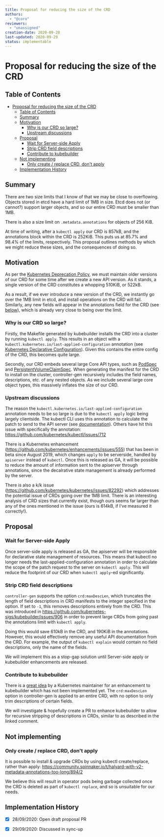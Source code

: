 ```yaml
---
title: Proposal for reducing the size of the CRD
authors:
  - "@coro"
reviewers:
  - "unassigned"
creation-date: 2020-09-28
last-updated: 2020-09-29
status: implementable
---
```


# Proposal for reducing the size of the CRD

## Table of Contents

<!--ts-->
   * [Proposal for reducing the size of the CRD](#proposal-for-reducing-the-size-of-the-crd)
      * [Table of Contents](#table-of-contents)
      * [Summary](#summary)
      * [Motivation](#motivation)
         * [Why is our CRD so large?](#why-is-our-crd-so-large)
         * [Upstream discussions](#upstream-discussions)
      * [Proposal](#proposal)
         * [Wait for Server-side Apply](#wait-for-server-side-apply)
         * [Strip CRD field descriptions](#strip-crd-field-descriptions)
         * [Contribute to kubebuilder](#contribute-to-kubebuilder)
      * [Not implementing](#not-implementing)
         * [Only create / replace CRD, don't apply](#only-create--replace-crd-dont-apply)
      * [Implementation History](#implementation-history)

<!-- Added by: coro, at: Tue Sep 29 11:07:35 UTC 2020 -->

<!--te-->

## Summary
There are two size limits that I know of that we may be close to overflowing.
Objects stored in etcd have a hard limit of 1MB in size. Etcd does not (or cannot?) support larger objects, and so our entire CRD must be smaller than 1MB.

There is also a size limit on `.metadata.annotations` for objects of 256 KiB.

At time of writing, after a `kubectl apply` our CRD is 857kB, and the annotations block within the CRD is 252KiB. This puts us at 85.7% and 98.4% of the limits, respectively. This proposal
outlines methods by which we might reduce these sizes, and the consequences of doing so.

## Motivation
As per the [Kubernetes Deprecation Policy](https://kubernetes.io/docs/reference/using-api/deprecation-policy/), we must maintain older versions of our CRD for some time
after we create a new API version. As it stands, a single version of the CRD constitutes a whopping 510KiB, or 522kB.

As a result, if we ever introduce a new version of the CRD, we instantly go over the 1MB limit in etcd, and install operations on the CRD will fail.
Similarly, any new fields will appear in the annotations field for the CRD (see [below](#why-is-our-crd-so-large)), which is already very close to being over the limit.

### Why is our CRD so large?
Firstly, the Makefile generated by kubebuilder installs the CRD into a cluster by running `kubectl apply`. This results in an object with a `kubectl.kubernetes.io/last-applied-configuration`
annotation (see [Kubernetes Declarative Configuration](https://kubernetes.io/docs/tasks/manage-kubernetes-objects/declarative-config/)). Given this contains the entire config of the CRD, this
becomes quite large.

Secondly, our CRD embeds several large Core API types, such as [PodSpec](https://github.com/rabbitmq/cluster-operator/blob/main/api/v1beta1/rabbitmqcluster_types.go#L214) and
[PersistentVolumeClaimSpec](https://github.com/rabbitmq/cluster-operator/blob/main/api/v1beta1/rabbitmqcluster_types.go#L228). When generating the manifest for the CRD to install
on the cluster, controller-gen recursively includes the field names, descriptions, etc. of any nested objects. As we include several large core object types, this massively inflates
the size of our CRD.

### Upstream discussions

The reason the `kubectl.kubernetes.io/last-applied-configuration` annotation needs to be so large is due to the `kubectl apply` logic being largely clientside. The kubectl CLI uses this
annotation to calculate the patch to send to the API server (see [documentation](https://kubernetes.io/docs/tasks/manage-kubernetes-objects/declarative-config/#how-apply-calculates-differences-and-merges-changes)).
Others have hit this issue with specifically the annotation: https://github.com/kubernetes/kubectl/issues/712

There is a Kubernetes enhancement (https://github.com/kubernetes/enhancements/issues/555) that has been in beta since August 2019, which changes `apply` to be serverside, handled by `apiserver` instead of `kubectl`.
Once this is released as GA, it will be possible to reduce the amount of information sent to the apiserver through annotations, since the decalrative state management is already performed by the server.

There is also a k/k issue (https://github.com/kubernetes/kubernetes/issues/82292) which addresses the potential issue of CRDs going over the 1MB limit. There is an interesting analysis
of CRD sizes that currently exist, though ours seems far larger than any of the ones mentioned in the issue (ours is 614kB, if I've measured it correctly!).

## Proposal

### Wait for Server-side Apply
Once server-side apply is released as GA, the apiserver will be responsible for declarative state management of resources. This means that kubectl no longer needs
the last-applied-configuration annotation in order to calculate the scope of the patch request to the server on `kubectl apply`. This will reduce the footprint of
our CRD when `kubectl apply`-ed significantly.

### Strip CRD field descriptions
`controller-gen` supports the option `crd:maxDescLen`, which truncates the length of field descriptions in CRD manifests to the integer specified in the option.
If set to `-1`, this removes descriptions entirely from the CRD. This was introduced in https://github.com/kubernetes-sigs/kubebuilder/issues/906 in order to prevent
large CRDs from going past the annotations limit with `kubectl apply`.

Doing this would save 610kB in the CRD, and 190KiB in the annotations. However, this would effectively remove any useful API documentation from the CRD.
For example, the output of `kubectl explain` would contain no field descriptions, only the name of the fields.

We will implement this as a stop-gap solution until Server-side apply or kubebuilder enhancements are released.

### Contribute to kubebuilder
There is a [great idea](https://github.com/kubernetes/kubernetes/issues/82292#issuecomment-601851309) by a Kubernetes maintainer for an enhancement to kubebuilder
which has not been implemented yet. The `crd:maxDescLen` option in controller-gen is applied to an entire CRD, with no option to only trim descriptions of certain fields.

We will investigate & hopefully create a PR to enhance kubebuilder to allow for recursive stripping of descriptions in CRDs, similar to as described in the linked comment.

## Not implementing

### Only create / replace CRD, don't apply
It is possible to install & upgrade CRDs by using kubectl create/replace, rather than apply: https://community.spinnaker.io/t/halyard-with-v2-metadata-annotations-too-long/894/2

We believe this will result in operator pods being garbage collected once the CRD is deleted as part of `kubectl replace`, and so is unsuitable for our needs.

## Implementation History

- [x] 28/09/2020: Open draft proposal PR
- [x] 29/09/2020: Discussed in sync-up

